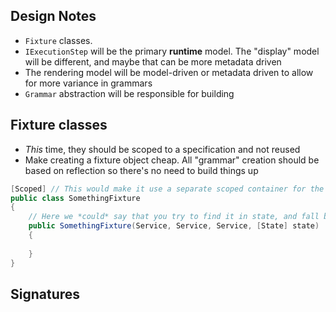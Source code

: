 ## Design Notes

* `Fixture` classes. 
* `IExecutionStep` will be the primary **runtime** model. The "display" model will be different, and maybe that can be more metadata driven
* The rendering model will be model-driven or metadata driven to allow for more variance in grammars
* `Grammar` abstraction will be responsible for building 

## Fixture classes

* *This* time, they should be scoped to a specification and not reused
* Make creating a fixture object cheap. All "grammar" creation should be based on reflection so there's no need to build things up


```csharp
[Scoped] // This would make it use a separate scoped container for the fixture and below
public class SomethingFixture
{
    // Here we *could* say that you try to find it in state, and fall back to services
    public SomethingFixture(Service, Service, Service, [State] state)
    {
    
    }
}

```

## Signatures

